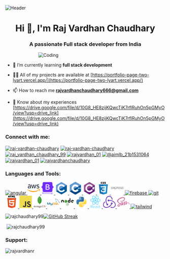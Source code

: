 ![Header](https://user-images.githubusercontent.com/90236635/232446433-d5540fa2-fe28-4bb8-b929-cdb51fe61336.gif)
<h1 align="center">Hi 👋, I'm Raj Vardhan Chaudhary</h1>
<h3 align="center">A passionate Full stack developer from India</h3>
<img align="right" alt="Coding" width="400" src="https://img.freepik.com/premium-vector/programmer-cartoon-character-coding-icon-vector_1080480-50016.jpg"   />





<p align="left"> <a href="https://twitter.com/" target="blank"><img src="https://img.shields.io/twitter/follow/?logo=twitter&style=for-the-badge" alt="" /></a> </p>

- 🌱 I’m currently learning **full stack development**

- 👨‍💻 All of my projects are available at [https://portfolio-page-two-lyart.vercel.app/](https://portfolio-page-two-lyart.vercel.app/)

- 📫 How to reach me **rajvardhanchaudhary666@gmail.com**

- 📄 Know about my experiences [https://drive.google.com/file/d/10G8_HE8zijKQwcTiK7rflRuhOn5pGMyO/view?usp=drive_link](https://drive.google.com/file/d/10G8_HE8zijKQwcTiK7rflRuhOn5pGMyO/view?usp=drive_link)

<h3 align="left">Connect with me:</h3>
<p align="left">
<a href="https://linkedin.com/in/raj-vardhan-chaudhary-2b9070223" target="blank"><img align="center" src="https://raw.githubusercontent.com/rahuldkjain/github-profile-readme-generator/master/src/images/icons/Social/linked-in-alt.svg" alt="raj-vardhan-chaudhary" height="30" width="40" /></a>
<a href="https://stackoverflow.com/users/25708436/raj-vardhan-chaudhary" target="blank"><img align="center" src="https://raw.githubusercontent.com/rahuldkjain/github-profile-readme-generator/master/src/images/icons/Social/stack-overflow.svg" alt="raj-vardhan-chaudhary" height="30" width="40" /></a>
<a href="https://instagram.com/raj_vardhan_chaudhary_99" target="blank"><img align="center" src="https://raw.githubusercontent.com/rahuldkjain/github-profile-readme-generator/master/src/images/icons/Social/instagram.svg" alt="raj_vardhan_chaudhary_99" height="30" width="40" /></a>
<a href="https://www.codechef.com/users/rajvardhan_01" target="blank"><img align="center" src="https://cdn.jsdelivr.net/npm/simple-icons@3.1.0/icons/codechef.svg" alt="rajvardhan_01" height="30" width="40" /></a>
<a href="https://www.hackerrank.com/aimlb_21b1531064" target="blank"><img align="center" src="https://raw.githubusercontent.com/rahuldkjain/github-profile-readme-generator/master/src/images/icons/Social/hackerrank.svg" alt="@aimlb_21b1531064" height="30" width="40" /></a>
<a href="https://www.leetcode.com/rajvardhan_01" target="blank"><img align="center" src="https://raw.githubusercontent.com/rahuldkjain/github-profile-readme-generator/master/src/images/icons/Social/leet-code.svg" alt="rajvardhan_01" height="30" width="40" /></a>
<a href="https://auth.geeksforgeeks.org/user/rajvardhanchaudhary" target="blank"><img align="center" src="https://raw.githubusercontent.com/rahuldkjain/github-profile-readme-generator/master/src/images/icons/Social/geeks-for-geeks.svg" alt="rajvardhanchaudhary" height="30" width="40" /></a>
</p>

<h3 align="left">Languages and Tools:</h3>
<p align="left"> <a href="https://angular.io" target="_blank" rel="noreferrer"> <img src="https://angular.io/assets/images/logos/angular/angular.svg" alt="angular" width="40" height="40"/> </a> <a href="https://aws.amazon.com" target="_blank" rel="noreferrer"> <img src="https://raw.githubusercontent.com/devicons/devicon/master/icons/amazonwebservices/amazonwebservices-original-wordmark.svg" alt="aws" width="40" height="40"/> </a> <a href="https://getbootstrap.com" target="_blank" rel="noreferrer"> <img src="https://raw.githubusercontent.com/devicons/devicon/master/icons/bootstrap/bootstrap-plain-wordmark.svg" alt="bootstrap" width="40" height="40"/> </a> <a href="https://www.cprogramming.com/" target="_blank" rel="noreferrer"> <img src="https://raw.githubusercontent.com/devicons/devicon/master/icons/c/c-original.svg" alt="c" width="40" height="40"/> </a> <a href="https://www.w3schools.com/cpp/" target="_blank" rel="noreferrer"> <img src="https://raw.githubusercontent.com/devicons/devicon/master/icons/cplusplus/cplusplus-original.svg" alt="cplusplus" width="40" height="40"/> </a> <a href="https://www.w3schools.com/cs/" target="_blank" rel="noreferrer"> <img src="https://raw.githubusercontent.com/devicons/devicon/master/icons/csharp/csharp-original.svg" alt="csharp" width="40" height="40"/> </a> <a href="https://www.w3schools.com/css/" target="_blank" rel="noreferrer"> <img src="https://raw.githubusercontent.com/devicons/devicon/master/icons/css3/css3-original-wordmark.svg" alt="css3" width="40" height="40"/> </a> <a href="https://expressjs.com" target="_blank" rel="noreferrer"> <img src="https://raw.githubusercontent.com/devicons/devicon/master/icons/express/express-original-wordmark.svg" alt="express" width="40" height="40"/> </a> <a href="https://firebase.google.com/" target="_blank" rel="noreferrer"> <img src="https://www.vectorlogo.zone/logos/firebase/firebase-icon.svg" alt="firebase" width="40" height="40"/> </a> <a href="https://git-scm.com/" target="_blank" rel="noreferrer"> <img src="https://www.vectorlogo.zone/logos/git-scm/git-scm-icon.svg" alt="git" width="40" height="40"/> </a> <a href="https://www.w3.org/html/" target="_blank" rel="noreferrer"> <img src="https://raw.githubusercontent.com/devicons/devicon/master/icons/html5/html5-original-wordmark.svg" alt="html5" width="40" height="40"/> </a> <a href="https://developer.mozilla.org/en-US/docs/Web/JavaScript" target="_blank" rel="noreferrer"> <img src="https://raw.githubusercontent.com/devicons/devicon/master/icons/javascript/javascript-original.svg" alt="javascript" width="40" height="40"/> </a> <a href="https://www.mongodb.com/" target="_blank" rel="noreferrer"> <img src="https://raw.githubusercontent.com/devicons/devicon/master/icons/mongodb/mongodb-original-wordmark.svg" alt="mongodb" width="40" height="40"/> </a> <a href="https://www.mysql.com/" target="_blank" rel="noreferrer"> <img src="https://raw.githubusercontent.com/devicons/devicon/master/icons/mysql/mysql-original-wordmark.svg" alt="mysql" width="40" height="40"/> </a> <a href="https://nodejs.org" target="_blank" rel="noreferrer"> <img src="https://raw.githubusercontent.com/devicons/devicon/master/icons/nodejs/nodejs-original-wordmark.svg" alt="nodejs" width="40" height="40"/> </a> <a href="https://www.python.org" target="_blank" rel="noreferrer"> <img src="https://raw.githubusercontent.com/devicons/devicon/master/icons/python/python-original.svg" alt="python" width="40" height="40"/> </a> <a href="https://reactjs.org/" target="_blank" rel="noreferrer"> <img src="https://raw.githubusercontent.com/devicons/devicon/master/icons/react/react-original-wordmark.svg" alt="react" width="40" height="40"/> </a> <a href="https://redux.js.org" target="_blank" rel="noreferrer"> <img src="https://raw.githubusercontent.com/devicons/devicon/master/icons/redux/redux-original.svg" alt="redux" width="40" height="40"/> </a> <a href="https://sass-lang.com" target="_blank" rel="noreferrer"> <img src="https://raw.githubusercontent.com/devicons/devicon/master/icons/sass/sass-original.svg" alt="sass" width="40" height="40"/> </a> <a href="https://tailwindcss.com/" target="_blank" rel="noreferrer"> <img src="https://www.vectorlogo.zone/logos/tailwindcss/tailwindcss-icon.svg" alt="tailwind" width="40" height="40"/> </a> </p>


<p><img align="left" src="https://github-readme-stats.vercel.app/api/top-langs?username=rajchaudhary99&show_icons=true&locale=en&layout=compact" alt="rajchaudhary99" /></p>

[![GitHub Streak](https://streak-stats.demolab.com?user=rajchaudhary99&theme=merko&hide_border=true&card_width=562&type=png)](https://git.io/streak-stats)

<p>&nbsp;<img align="center" src="https://github-readme-stats.vercel.app/api?username=rajchaudhary99&show_icons=true&locale=en" alt="rajchaudhary99" /></p>
<h3 align="left">Support:</h3>
<p><a href="https://www.buymeacoffee.com/rajvardhanr"> <img align="left" src="https://cdn.buymeacoffee.com/buttons/v2/default-yellow.png" height="50" width="210" alt="rajvardhanr" /></a></p><br><br>
